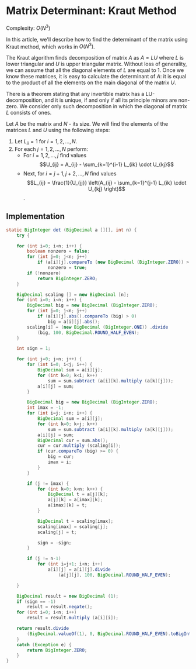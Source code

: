 # Matrix Determinant: Kraut Method

Complexity: $O(N^3)$

In this article, we'll describe how to find the determinant of the matrix using Kraut method, which works in $O(N^3)$.

The Kraut algorithm finds decomposition of matrix $A$ as $A = L U$ where $L$ is lower triangular and $U$ is upper triangular matrix. Without loss of generality, we can assume that all the diagonal elements of $L$ are equal to 1. Once we know these matrices, it is easy to calculate the determinant of $A$: it is equal to the product of all the elements on the main diagonal of the matrix $U$.

There is a theorem stating that any invertible matrix has a LU-decomposition, and it is unique, if and only if all its principle minors are non-zero. We consider only such decomposition in which the diagonal of matrix $L$ consists of ones.

Let $A$ be the matrix and $N$ - its size. We will find the elements of the matrices $L$ and $U$ using the following steps:

1. Let $L_{i i} = 1$ for $i = 1, 2, ..., N$.
2. For each $j = 1, 2, ..., N$ perform:
    - For $i = 1, 2, ..., j$ find values
      $$U_{ij} = A_{ij} - \sum_{k=1}^{i-1} L_{ik} \cdot U_{kj}$$
    - Next, for $i = j+1, j+2, ..., N$ find values
      $$L_{ij} = \frac{1}{U_{jj}} \left(A_{ij} - \sum_{k=1}^{j-1} L_{ik} \cdot U_{kj} \right)$$.

## Implementation

```java
static BigInteger det (BigDecimal a [][], int n) {
    try {

    for (int i=0; i<n; i++) {
        boolean nonzero = false;
        for (int j=0; j<n; j++)
            if (a[i][j].compareTo (new BigDecimal (BigInteger.ZERO)) > 0)
                nonzero = true;
        if (!nonzero)
            return BigInteger.ZERO;
    }

    BigDecimal scaling [] = new BigDecimal [n];
    for (int i=0; i<n; i++) {
        BigDecimal big = new BigDecimal (BigInteger.ZERO);
        for (int j=0; j<n; j++)
            if (a[i][j].abs().compareTo (big) > 0)
                big = a[i][j].abs();
        scaling[i] = (new BigDecimal (BigInteger.ONE)) .divide
            (big, 100, BigDecimal.ROUND_HALF_EVEN);
    }

    int sign = 1;

    for (int j=0; j<n; j++) {
        for (int i=0; i<j; i++) {
            BigDecimal sum = a[i][j];
            for (int k=0; k<i; k++)
                sum = sum.subtract (a[i][k].multiply (a[k][j]));
            a[i][j] = sum;
        }

        BigDecimal big = new BigDecimal (BigInteger.ZERO);
        int imax = -1;
        for (int i=j; i<n; i++) {
            BigDecimal sum = a[i][j];
            for (int k=0; k<j; k++)
                sum = sum.subtract (a[i][k].multiply (a[k][j]));
            a[i][j] = sum;
            BigDecimal cur = sum.abs();
            cur = cur.multiply (scaling[i]);
            if (cur.compareTo (big) >= 0) {
                big = cur;
                imax = i;
            }
        }

        if (j != imax) {
            for (int k=0; k<n; k++) {
                BigDecimal t = a[j][k];
                a[j][k] = a[imax][k];
                a[imax][k] = t;
            }

            BigDecimal t = scaling[imax];
            scaling[imax] = scaling[j];
            scaling[j] = t;

            sign = -sign;
        }

        if (j != n-1)
            for (int i=j+1; i<n; i++)
                a[i][j] = a[i][j].divide
                    (a[j][j], 100, BigDecimal.ROUND_HALF_EVEN);

    }

    BigDecimal result = new BigDecimal (1);
    if (sign == -1)
        result = result.negate();
    for (int i=0; i<n; i++)
        result = result.multiply (a[i][i]);

    return result.divide
        (BigDecimal.valueOf(1), 0, BigDecimal.ROUND_HALF_EVEN).toBigInteger();
    }
    catch (Exception e) {
        return BigInteger.ZERO;
    }
}
```

